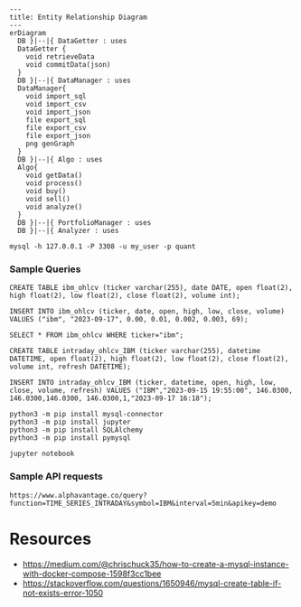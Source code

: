 ```mermaid
---
title: Entity Relationship Diagram
---
erDiagram
  DB }|--|{ DataGetter : uses
  DataGetter {
    void retrieveData
    void commitData(json)
  }
  DB }|--|{ DataManager : uses
  DataManager{
    void import_sql
    void import_csv
    void import_json
    file export_sql
    file export_csv
    file export_json
    png genGraph
  }
  DB }|--|{ Algo : uses
  Algo{
    void getData()
    void process()
    void buy()
    void sell()
    void analyze()
  }
  DB }|--|{ PortfolioManager : uses
  DB }|--|{ Analyzer : uses
```

```
mysql -h 127.0.0.1 -P 3308 -u my_user -p quant
```

### Sample Queries
```
CREATE TABLE ibm_ohlcv (ticker varchar(255), date DATE, open float(2), high float(2), low float(2), close float(2), volume int);

INSERT INTO ibm_ohlcv (ticker, date, open, high, low, close, volume) VALUES ("ibm", "2023-09-17", 0.00, 0.01, 0.002, 0.003, 69);

SELECT * FROM ibm_ohlcv WHERE ticker="ibm";
```

```
CREATE TABLE intraday_ohlcv_IBM (ticker varchar(255), datetime DATETIME, open float(2), high float(2), low float(2), close float(2), volume int, refresh DATETIME);

INSERT INTO intraday_ohlcv_IBM (ticker, datetime, open, high, low, close, volume, refresh) VALUES ("IBM","2023-09-15 19:55:00", 146.0300, 146.0300,146.0300, 146.0300,1,"2023-09-17 16:18");
```


```
python3 -m pip install mysql-connector
python3 -m pip install jupyter
python3 -m pip install SQLAlchemy
python3 -m pip install pymysql
```
```
jupyter notebook
```

### Sample API requests
```
https://www.alphavantage.co/query?function=TIME_SERIES_INTRADAY&symbol=IBM&interval=5min&apikey=demo
```

# Resources
- https://medium.com/@chrischuck35/how-to-create-a-mysql-instance-with-docker-compose-1598f3cc1bee
- https://stackoverflow.com/questions/1650946/mysql-create-table-if-not-exists-error-1050